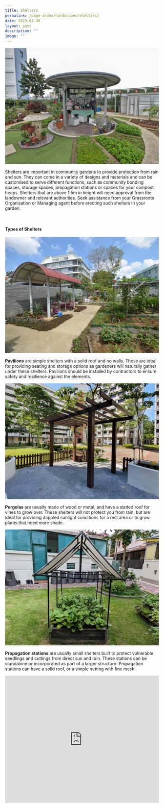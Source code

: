 ```yaml
---
title: Shelters
permalink: /page-index/hardscapes/shelters/
date: 2023-08-30
layout: post
description: ""
image: ""
---
```

<section>
<img title="A shelter being used as a community bonding space. Photo by Jacqueline Chua." src="/images/Hardscapes/Shelter_JacChua%20(3).jpg">
<p>Shelters are important in community gardens to provide protection from rain and sun. They can come in a variety of designs and materials and can be customised to serve different functions, such as community bonding spaces, storage spaces, propagation stations or spaces for your compost heaps. Shelters that are above 1.5m in height will need approval from the landowner and relevant authorities. Seek assistance from your Grassroots Organisation or Managing agent before erecting such shelters in your garden.</p>
</section>
<br>
<section>
<h4>Types of Shelters</h4>
<img title="A pavilion with a resting area in a Community Garden. Photo by Jacqueline Chua." src="/images/Hardscapes/shelter_jacchua.jpg">
<p><b>Pavilions</b> are simple shelters with a solid roof and no walls. These are ideal for providing seating and storage options as gardeners will naturally gather under these shelters. Pavilions should be installed by contractors to ensure safety and resilience against the elements.</p> 
<img title="A wooden pergola for climbing plants. Photo by Jacqueline Chua." src="/images/Hardscapes/Trellis%20(2).jpg">
	<p><b>Pergolas</b> are usually made of wood or metal, and have a slatted roof for vines to grow over. These shelters will not protect you from rain, but are ideal for providing dappled sunlight conditions for a rest area or to grow plants that need more shade.</p> 
<img title="A propagation station made of PVC pipes and plastic sheets. Photo by Jacqueline Chua." src="/images/Hardscapes/Shelter_JacChua%20(1).jpg">
	<p><b>Propagation stations</b> are usually small shelters built to protect vulnerable seedlings and cuttings from direct sun and rain. These stations can be standalone or incorporated as part of a larger structure. Propagation stations can have a solid roof, or a simple netting with fine mesh.</p>  
	<iframe width="100%" height="415" src="https://www.youtube.com/embed/AYcnBctE27M?si=aiSLJPeQh4RDnSWR" title="YouTube video player" frameborder="0" allow="accelerometer; autoplay; clipboard-write; encrypted-media; gyroscope; picture-in-picture; web-share" allowfullscreen=""></iframe>	<br>
	<br>
</section>